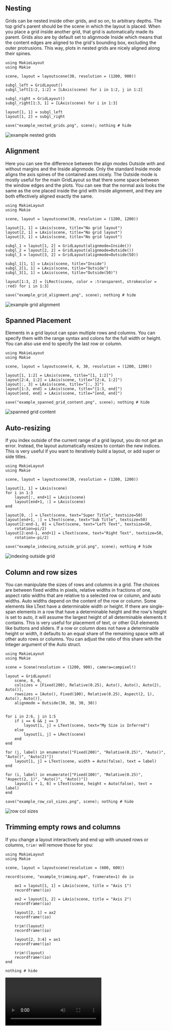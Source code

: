 ## Nesting

Grids can be nested inside other grids, and so on, to arbitrary depths. The top
grid's parent should be the scene in which the layout is placed. When you place
a grid inside another grid, that grid is automatically made its parent. Grids
also are by default set to alignmode Inside which means that the content edges
are aligned to the grid's bounding box, excluding the outer protrusions. This way,
plots in nested grids are nicely aligned along their spines.

```@example
using MakieLayout
using Makie

scene, layout = layoutscene(30, resolution = (1200, 900))

subgl_left = GridLayout()
subgl_left[1:2, 1:2] = [LAxis(scene) for i in 1:2, j in 1:2]

subgl_right = GridLayout()
subgl_right[1:3, 1] = [LAxis(scene) for i in 1:3]

layout[1, 1] = subgl_left
layout[1, 2] = subgl_right

save("example_nested_grids.png", scene); nothing # hide
```

![example nested grids](example_nested_grids.png)

## Alignment

Here you can see the difference between the align modes Outside with and without
margins and the Inside alignmode. Only the standard Inside mode aligns the axis
spines of the contained axes nicely. The Outside mode is mostly useful for the
main GridLayout so that there some space between the window edges and the plots.
You can see that the normal axis looks the same as the one placed inside the
grid with Inside alignment, and they are both effectively aligned exactly the same.

```@example
using MakieLayout
using Makie

scene, layout = layoutscene(30, resolution = (1200, 1200))

layout[1, 1] = LAxis(scene, title="No grid layout")
layout[2, 1] = LAxis(scene, title="No grid layout")
layout[3, 1] = LAxis(scene, title="No grid layout")

subgl_1 = layout[1, 2] = GridLayout(alignmode=Inside())
subgl_2 = layout[2, 2] = GridLayout(alignmode=Outside())
subgl_3 = layout[3, 2] = GridLayout(alignmode=Outside(50))

subgl_1[1, 1] = LAxis(scene, title="Inside")
subgl_2[1, 1] = LAxis(scene, title="Outside")
subgl_3[1, 1] = LAxis(scene, title="Outside(50)")

layout[1:3, 2] = [LRect(scene, color = :transparent, strokecolor = :red) for i in 1:3]

save("example_grid_alignment.png", scene); nothing # hide
```

![example grid alignment](example_grid_alignment.png)

## Spanned Placement

Elements in a grid layout can span multiple rows and columns. You can specify
them with the range syntax and colons for the full width or height. You can
also use end to specify the last row or column.

```@example
using MakieLayout
using Makie

scene, layout = layoutscene(4, 4, 30, resolution = (1200, 1200))

layout[1, 1:2] = LAxis(scene, title="[1, 1:2]")
layout[2:4, 1:2] = LAxis(scene, title="[2:4, 1:2]")
layout[:, 3] = LAxis(scene, title="[:, 3]")
layout[1:3, end] = LAxis(scene, title="[1:3, end]")
layout[end, end] = LAxis(scene, title="[end, end]")

save("example_spanned_grid_content.png", scene); nothing # hide
```

![spanned grid content](example_spanned_grid_content.png)

## Auto-resizing

If you index outside of the current range of a grid layout, you do not get an
error. Instead, the layout automatically resizes to contain the new indices.
This is very useful if you want to iteratively build a layout, or add super or
side titles.

```@example
using MakieLayout
using Makie

scene, layout = layoutscene(30, resolution = (1200, 1200))

layout[1, 1] = LAxis(scene)
for i in 1:3
    layout[:, end+1] = LAxis(scene)
    layout[end+1, :] = LAxis(scene)
end

layout[0, :] = LText(scene, text="Super Title", textsize=50)
layout[end+1, :] = LText(scene, text="Sub Title", textsize=50)
layout[2:end-1, 0] = LText(scene, text="Left Text", textsize=50,
    rotation=pi/2)
layout[2:end-1, end+1] = LText(scene, text="Right Text", textsize=50,
    rotation=-pi/2)

save("example_indexing_outside_grid.png", scene); nothing # hide
```

![indexing outside grid](example_indexing_outside_grid.png)

## Column and row sizes

You can manipulate the sizes of rows and columns in a grid. The choices are
between fixed widths in pixels, relative widths in fractions of one, aspect
ratio widths that are relative to a selected row or column, and auto widths.
Auto widths depend on the content of the row or column. Some elements like
LText have a determinable width or height. If there are single-span
elements in a row that have a determinable height and the row's height is set
to auto, it will assume the largest height of all determinable elements it contains.
This is very useful for placement of text, or other GUI elements like buttons
and sliders. If a row or column does not have a determinable height or width,
it defaults to an equal share of the remaining space with all other auto rows or
columns. You can adjust the ratio of this share with the Integer argument of the
Auto struct.

```@example
using MakieLayout
using Makie

scene = Scene(resolution = (1200, 900), camera=campixel!)

layout = GridLayout(
    scene, 6, 6,
    colsizes = [Fixed(200), Relative(0.25), Auto(), Auto(), Auto(2), Auto()],
    rowsizes = [Auto(), Fixed(100), Relative(0.25), Aspect(2, 1), Auto(), Auto()],
    alignmode = Outside(30, 30, 30, 30))


for i in 2:6, j in 1:5
    if i == 6 && j == 3
        layout[i, j] = LText(scene, text="My Size is Inferred")
    else
        layout[i, j] = LRect(scene)
    end
end

for (j, label) in enumerate(["Fixed(200)", "Relative(0.25)", "Auto()", "Auto()", "Auto(2)"])
    layout[1, j] = LText(scene, width = Auto(false), text = label)
end

for (i, label) in enumerate(["Fixed(100)", "Relative(0.25)", "Aspect(2, 1)", "Auto()", "Auto()"])
    layout[i + 1, 6] = LText(scene, height = Auto(false), text = label)
end

save("example_row_col_sizes.png", scene); nothing # hide
```

![row col sizes](example_row_col_sizes.png)


## Trimming empty rows and columns

If you change a layout interactively and end up with unused rows or columns, `trim!`
will remove those for you:

```@example
using MakieLayout
using Makie

scene, layout = layoutscene(resolution = (600, 600))

record(scene, "example_trimming.mp4", framerate=1) do io

    ax1 = layout[1, 1] = LAxis(scene, title = "Axis 1")
    recordframe!(io)

    ax2 = layout[1, 2] = LAxis(scene, title = "Axis 2")
    recordframe!(io)

    layout[2, 1] = ax2
    recordframe!(io)

    trim!(layout)
    recordframe!(io)

    layout[2, 3:4] = ax1
    recordframe!(io)

    trim!(layout)
    recordframe!(io)
end

nothing # hide
```

![hiding decorations](example_trimming.mp4)
